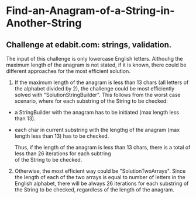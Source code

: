 
# Find-an-Anagram-of-a-String-in-Another-String

Challenge at edabit.com: strings, validation.
----------------------------------------------
The input of this challenge is only lowercase English letters. Althouhg the maximum length of the anagram is not stated, if it is known, there could be different approaches for the most efficient solution. 

1. If the maximum length of the anagram is less than 13 chars 
(all letters of the alphabet divided by 2), the challenge could be most efficiently solved
with "SolutionStringBuilder". This follows from the worst case scenario,
where for each substring of the String to be checked:
- a StringBuilder with the anagram has to be initiated (max length less than 13).
- each char in current substring with the lengthg of the anagram (max length less than 13) has to be checked. 

  Thus, if the length of the anagram is less than 13 chars, there is a total of less than 26 iterations for each subtring  
  of the String to be checked.

2. Otherwise, the most efficient way could be "SolutionTwoArrays". Since the length of each of the two arrays is equal to number of letters in the English alphabet, there will be always 26 iterations for each substring of the String to be checked, regardless of the length of the anagram.   
